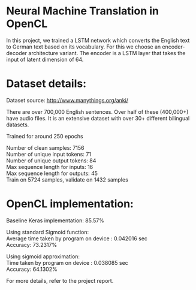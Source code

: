 # Neural Machine Translation in OpenCL

In this project, we trained a LSTM network which converts the English text to German text
based on its vocabulary. For this we choose an encoder-decoder architecture variant. The
encoder is a LSTM layer that takes the input of latent dimension of 64.

# Dataset details:
Dataset source: http://www.manythings.org/anki/

There are over 700,000 English sentences. Over half of these (400,000+) have audio files. It is an
extensive dataset with over 30+ different bilingual datasets.

Trained for around 250 epochs   

Number of clean samples: 7156  
Number of unique input tokens: 71  
Number of unique output tokens: 84   
Max sequence length for inputs: 16  
Max sequence length for outputs: 45  
Train on 5724 samples, validate on 1432 samples

# OpenCL implementation:

Baseline Keras implementation: 85.57%  

Using standard Sigmoid function:  
Average time taken by program on device : 0.042016 sec  
Accuracy: 73.2317%

Using sigmoid approximation:  
Time taken by program on device : 0.038085 sec  
Accuracy: 64.1302%

For more details, refer to the project report.
